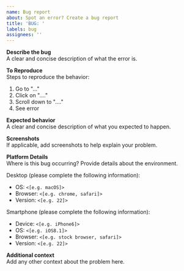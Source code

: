 ```yaml
---
name: Bug report
about: Spot an error? Create a bug report
title: 'BUG: '
labels: bug
assignees: ''
---
```


**Describe the bug**  
A clear and concise description of what the error is.

**To Reproduce**  
Steps to reproduce the behavior:

1. Go to "..."
2. Click on "...."
3. Scroll down to "...."
4. See error

**Expected behavior**  
A clear and concise description of what you expected to happen.

**Screenshots**  
If applicable, add screenshots to help explain your problem.

**Platform Details**  
Where is this bug occurring? Provide details about the environment.

Desktop (please complete the following information):

- OS: `<[e.g. macOS]>`
- Browser: `<[e.g. chrome, safari]>`
- Version: `<[e.g. 22]>`

Smartphone (please complete the following information):

- Device: `<[e.g. iPhone6]>`
- OS: `<[e.g. iOS8.1]>`
- Browser: `<[e.g. stock browser, safari]>`
- Version: `<[e.g. 22]>`

**Additional context**  
Add any other context about the problem here.
